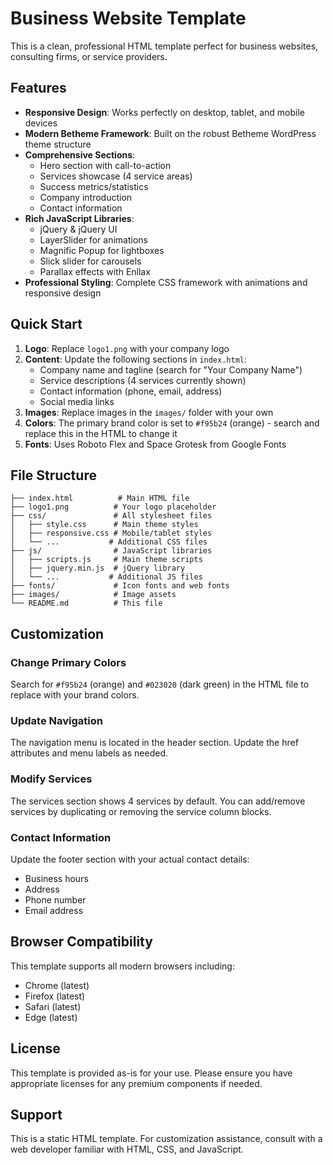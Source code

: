# Business Website Template

This is a clean, professional HTML template perfect for business websites, consulting firms, or service providers.

## Features

- **Responsive Design**: Works perfectly on desktop, tablet, and mobile devices
- **Modern Betheme Framework**: Built on the robust Betheme WordPress theme structure
- **Comprehensive Sections**:
  - Hero section with call-to-action
  - Services showcase (4 service areas)
  - Success metrics/statistics
  - Company introduction
  - Contact information
- **Rich JavaScript Libraries**: 
  - jQuery & jQuery UI
  - LayerSlider for animations
  - Magnific Popup for lightboxes
  - Slick slider for carousels
  - Parallax effects with Enllax
- **Professional Styling**: Complete CSS framework with animations and responsive design

## Quick Start

1. **Logo**: Replace `logo1.png` with your company logo
2. **Content**: Update the following sections in `index.html`:
   - Company name and tagline (search for "Your Company Name")
   - Service descriptions (4 services currently shown)
   - Contact information (phone, email, address)
   - Social media links
3. **Images**: Replace images in the `images/` folder with your own
4. **Colors**: The primary brand color is set to `#f95b24` (orange) - search and replace this in the HTML to change it
5. **Fonts**: Uses Roboto Flex and Space Grotesk from Google Fonts

## File Structure

```
├── index.html          # Main HTML file
├── logo1.png          # Your logo placeholder
├── css/               # All stylesheet files
│   ├── style.css      # Main theme styles
│   ├── responsive.css # Mobile/tablet styles
│   └── ...           # Additional CSS files
├── js/                # JavaScript libraries
│   ├── scripts.js     # Main theme scripts
│   ├── jquery.min.js  # jQuery library
│   └── ...           # Additional JS files
├── fonts/             # Icon fonts and web fonts
├── images/            # Image assets
└── README.md          # This file
```

## Customization

### Change Primary Colors
Search for `#f95b24` (orange) and `#023020` (dark green) in the HTML file to replace with your brand colors.

### Update Navigation
The navigation menu is located in the header section. Update the href attributes and menu labels as needed.

### Modify Services
The services section shows 4 services by default. You can add/remove services by duplicating or removing the service column blocks.

### Contact Information
Update the footer section with your actual contact details:
- Business hours
- Address
- Phone number
- Email address

## Browser Compatibility

This template supports all modern browsers including:
- Chrome (latest)
- Firefox (latest)
- Safari (latest)
- Edge (latest)

## License

This template is provided as-is for your use. Please ensure you have appropriate licenses for any premium components if needed.

## Support

This is a static HTML template. For customization assistance, consult with a web developer familiar with HTML, CSS, and JavaScript.